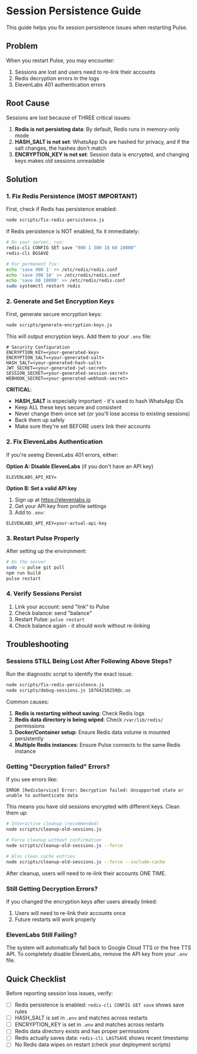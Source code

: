 # Session Persistence Guide

This guide helps you fix session persistence issues when restarting Pulse.

## Problem

When you restart Pulse, you may encounter:
1. Sessions are lost and users need to re-link their accounts
2. Redis decryption errors in the logs
3. ElevenLabs 401 authentication errors

## Root Cause

Sessions are lost because of THREE critical issues:

1. **Redis is not persisting data**: By default, Redis runs in memory-only mode
2. **HASH_SALT is not set**: WhatsApp IDs are hashed for privacy, and if the salt changes, the hashes don't match
3. **ENCRYPTION_KEY is not set**: Session data is encrypted, and changing keys makes old sessions unreadable

## Solution

### 1. Fix Redis Persistence (MOST IMPORTANT)

First, check if Redis has persistence enabled:

```bash
node scripts/fix-redis-persistence.js
```

If Redis persistence is NOT enabled, fix it immediately:

```bash
# On your server, run:
redis-cli CONFIG SET save "900 1 300 10 60 10000"
redis-cli BGSAVE

# For permanent fix:
echo 'save 900 1' >> /etc/redis/redis.conf
echo 'save 300 10' >> /etc/redis/redis.conf  
echo 'save 60 10000' >> /etc/redis/redis.conf
sudo systemctl restart redis
```

### 2. Generate and Set Encryption Keys

First, generate secure encryption keys:

```bash
node scripts/generate-encryption-keys.js
```

This will output encryption keys. Add them to your `.env` file:

```env
# Security Configuration
ENCRYPTION_KEY=<your-generated-key>
ENCRYPTION_SALT=<your-generated-salt>
HASH_SALT=<your-generated-hash-salt>
JWT_SECRET=<your-generated-jwt-secret>
SESSION_SECRET=<your-generated-session-secret>
WEBHOOK_SECRET=<your-generated-webhook-secret>
```

**CRITICAL**: 
- **HASH_SALT** is especially important - it's used to hash WhatsApp IDs
- Keep ALL these keys secure and consistent
- Never change them once set (or you'll lose access to existing sessions)
- Back them up safely
- Make sure they're set BEFORE users link their accounts

### 2. Fix ElevenLabs Authentication

If you're seeing ElevenLabs 401 errors, either:

**Option A: Disable ElevenLabs** (if you don't have an API key)
```env
ELEVENLABS_API_KEY=
```

**Option B: Set a valid API key**
1. Sign up at https://elevenlabs.io
2. Get your API key from profile settings
3. Add to `.env`:
```env
ELEVENLABS_API_KEY=your-actual-api-key
```

### 3. Restart Pulse Properly

After setting up the environment:

```bash
# On the server
sudo -u pulse git pull
npm run build
pulse restart
```

### 4. Verify Sessions Persist

1. Link your account: send "link" to Pulse
2. Check balance: send "balance"
3. Restart Pulse: `pulse restart`
4. Check balance again - it should work without re-linking

## Troubleshooting

### Sessions STILL Being Lost After Following Above Steps?

Run the diagnostic script to identify the exact issue:

```bash
node scripts/fix-redis-persistence.js
node scripts/debug-sessions.js 18764250250@c.us
```

Common causes:
1. **Redis is restarting without saving**: Check Redis logs
2. **Redis data directory is being wiped**: Check `/var/lib/redis/` permissions
3. **Docker/Container setup**: Ensure Redis data volume is mounted persistently
4. **Multiple Redis instances**: Ensure Pulse connects to the same Redis instance

### Getting "Decryption failed" Errors?

If you see errors like:
```
ERROR [RedisService] Error: Decryption failed: Unsupported state or unable to authenticate data
```

This means you have old sessions encrypted with different keys. Clean them up:

```bash
# Interactive cleanup (recommended)
node scripts/cleanup-old-sessions.js

# Force cleanup without confirmation
node scripts/cleanup-old-sessions.js --force

# Also clean cache entries
node scripts/cleanup-old-sessions.js --force --include-cache
```

After cleanup, users will need to re-link their accounts ONE TIME.

### Still Getting Decryption Errors?

If you changed the encryption keys after users already linked:
1. Users will need to re-link their accounts once
2. Future restarts will work properly

### ElevenLabs Still Failing?

The system will automatically fall back to Google Cloud TTS or the free TTS API. To completely disable ElevenLabs, remove the API key from your `.env` file.

## Quick Checklist

Before reporting session loss issues, verify:

- [ ] Redis persistence is enabled: `redis-cli CONFIG GET save` shows save rules
- [ ] HASH_SALT is set in `.env` and matches across restarts
- [ ] ENCRYPTION_KEY is set in `.env` and matches across restarts  
- [ ] Redis data directory exists and has proper permissions
- [ ] Redis actually saves data: `redis-cli LASTSAVE` shows recent timestamp
- [ ] No Redis data wipes on restart (check your deployment scripts)